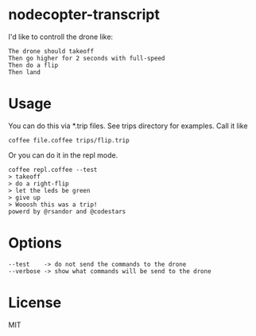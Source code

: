 nodecopter-transcript
=====================


I'd like to controll the drone like:

```
The drone should takeoff
Then go higher for 2 seconds with full-speed
Then do a flip
Then land
```

# Usage

You can do this via *.trip files. See trips directory for examples. Call it like

```
coffee file.coffee trips/flip.trip
```

Or you can do it in the repl mode.

```
coffee repl.coffee --test
> takeoff
> do a right-flip
> let the leds be green
> give up
> Wooosh this was a trip!
powerd by @rsandor and @codestars
```

# Options

```
--test    -> do not send the commands to the drone
--verbose -> show what commands will be send to the drone
```

# License

MIT
